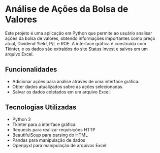 # Análise de Ações da Bolsa de Valores
Este projeto é uma aplicação em Python que permite ao usuário analisar ações da bolsa de valores, obtendo informações importantes como preço atual, Dividend Yield, P/L e ROE. A interface gráfica é construída com Tkinter, e os dados são extraídos do site Status Invest e salvos em um arquivo Excel.

## Funcionalidades
- Adicionar ações para análise através de uma interface gráfica.
- Obter dados atualizados sobre as ações selecionadas.
- Salvar os dados coletados em um arquivo Excel.
## Tecnologias Utilizadas
- Python 3
- Tkinter para a interface gráfica
- Requests para realizar requisições HTTP
- BeautifulSoup para parsing do HTML
- Pandas para manipulação de dados
- Openpyxl para manipulação de arquivos Excel